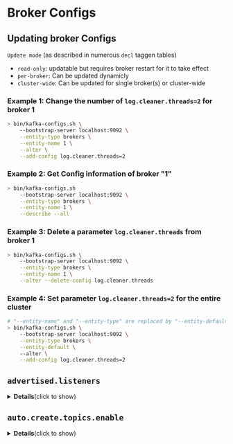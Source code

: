 # Broker Configs

## Updating broker Configs

`Update mode` (as described in numerous `decl` taggen tables)
- `read-only`: updatable but requires broker restart for it to take effect
- `per-broker`: Can be updated dynamicly
- `cluster-wide`: Can be updated for single broker(s) or cluster-wide

### Example 1: Change the number of `log.cleaner.threads=2` for broker 1

```bash
> bin/kafka-configs.sh \
    --bootstrap-server localhost:9092 \
    --entity-type brokers \
    --entity-name 1 \
    --alter \
    --add-config log.cleaner.threads=2
```

### Example 2: Get Config information of broker "1"

```bash
> bin/kafka-configs.sh 
    --bootstrap-server localhost:9092 \
    --entity-type brokers \
    --entity-name 1 \
    --describe --all
```

### Example 3: Delete a parameter `log.cleaner.threads` from broker 1

```bash
> bin/kafka-configs.sh \
    --bootstrap-server localhost:9092 \
    --entity-type brokers \
    --entity-name 1 \
    --alter --delete-config log.cleaner.threads
```

### Example 4: Set parameter `log.cleaner.threads=2` for the entire cluster

```bash
# "--entity-name" and "--entity-type" are replaced by "--entity-default"
> bin/kafka-configs.sh \
    --bootstrap-server localhost:9092 \
    --entity-type brokers \
    --entity-default \   
    --alter \
    --add-config log.cleaner.threads=2
```




## `advertised.listeners`
<details>
  <summary><b>Details</b>(click to show)</summary>


> Listeners to publish to ZooKeeper for clients to use, 
> if different than the listeners 	config property.
> In IaaS environments, this may need to be different from the interface to which the broker binds.
>  If this is not set, the value for listeners will be used. Unlike listeners, it is not valid to advertise the 0.0.0.0 meta-address.
> Also unlike listeners, there can be duplicated ports in this property, 
> so that one listener can be configured to advertise another listener's address.
>  This can be useful in some cases where external load balancers are used.


| Type   | Default | Valid Values | Importance | Update mode |
| ------ | ------- | ------------ | ---------- | ----------- |
| string | null    |              | high       | per-broker  |

</details>

## `auto.create.topics.enable`
<details>
  <summary><b>Details</b>(click to show)</summary>


> Enable auto creation of topic on the server


| Type    | Default | Valid Values | Importance | Update mode |
| ------- | ------- | ------------ | ---------- | ----------- |
| boolean | true    |              | high       | read-only  |
</details>


[kafka-retention]: https://medium.com/@anandkolli/understanding-kafka-retention-e71055a36251

[kafka-offsets]: https://blog.actorsfit.com/a?ID=01000-8ff22f0c-7730-46d6-ac60-ee280048866f

[log-Compacting]: https://medium.com/swlh/introduction-to-topic-log-compaction-in-apache-kafka-3e4d4afd2262